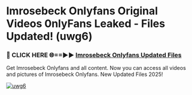 # Imrosebeck Onlyfans Original Videos 0nlyFans Leaked - Files Updated! (uwg6)

<h3>🔴 CLICK HERE 🌐==►► <a href="https://tinyurl.com/ehrbuxhb" rel="nofollow">Imrosebeck Onlyfans Updated Files</a></h3>

Get Imrosebeck Onlyfans and all content. Now you can access all videos and pictures of Imrosebeck Onlyfans. New Updated Files 2025!

[![uwg6](https://i.imgur.com/lVYEuWS.gif)](https://tinyurl.com/ehrbuxhb)
